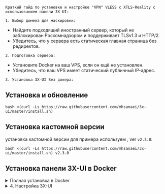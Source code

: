 
`Краткий гайд по установке и настройке "VPN" VLESS с XTLS-Reality с использованием панели 3X-UI:`

`1. Выбор домена для маскировки:`
   - Найдите подходящий иностранный сервер, который не заблокирован Роскомнадзором и поддерживает TLSv1.3 и HTTP/2.
   - Убедитесь, что у сервера есть статическая главная страница без редиректов.

`2. Подготовка сервера:`
   - Установите Docker на ваш VPS, если он ещё не установлен.
   - Убедитесь, что ваш VPS имеет статический публичный IP-адрес.

`3. Установка 3X-UI Без докера:`
## Установка и обновление

```
bash <(curl -Ls https://raw.githubusercontent.com/mhsanaei/3x-ui/master/install.sh)
```
## Установка кастомной версии

установка кастомной версии для примера используем
, ver `v2.3.0`:

```
bash <(curl -Ls https://raw.githubusercontent.com/mhsanaei/3x-ui/master/install.sh) v2.3.0
```
## Установка панели 3X-UI в Docker

<details>
  <summary>Полная установка в Docker</summary>

`1. Устанавливаем Docker:`

   ```sh
   bash <(curl -sSL https://get.docker.com)
   ```

`2. Клонируем Repository:`

   ```sh
   git clone https://github.com/MHSanaei/3x-ui.git
   cd 3x-ui
   ```

`3. Запускаем docker-compose`

   ```sh
   docker compose up -d
   ```

   Или

   ```sh
   docker run -itd \
      -e XRAY_VMESS_AEAD_FORCED=false \
      -v $PWD/db/:/etc/x-ui/ \
      -v $PWD/cert/:/root/cert/ \
      --network=host \
      --restart=unless-stopped \
      --name 3x-ui \
      ghcr.io/mhsanaei/3x-ui:latest
   ```

Обновление до последней версии

   ```sh
    cd 3x-ui
    docker compose down
    docker compose pull 3x-ui
    docker compose up -d
   ```

Удаление 3x-ui из docker 

   ```sh
    docker stop 3x-ui
    docker rm 3x-ui
    cd --
    rm -r 3x-ui
   ```

</details>
<details>
<summary>4. Настройка 3X-UI</summary>
   осталось - настроить ее:

Для 3X-UI идем браузером по адресу http://yourserverip:2053/panel/, где yourserverip - IP-адрес вашего сервера или доменное имя, если оно у вас есть и настроено (обратите внимание, протокол http://, а не https://).

Логинимся под стандартными реквизитами admin/admin и видим панель управления:

![image](https://s79klg.storage.yandex.net/rdisk/0c8f798c27547b7fa32ac3eaa084b9e5a64262937c82895c1daaa7c89e6c4259/662d0ba1/GVkrPdnEhCiKAChhJEdOdlGYuxg4ITr2RYPsQ7G1DT6XxVSmRh4ieqMeOrCBcO9414z73PQMev8tRk9dJqKXrw==?uid=0&filename=vl1.png&disposition=inline&hash=&limit=0&content_type=image%2Fpng&owner_uid=0&fsize=64646&hid=97dbfce215a22abaa33e029e89d4957e&media_type=image&tknv=v2&etag=95a0357acce7feac1f599c8bc3d9f076&ts=61714d6b16a40&s=63279f9415e16dee14f9ac6b29df73c1468d0e56b6ad86fe73c962309219013f&pb=U2FsdGVkX1-_lGYvcthB7LazejLN_mY7-X54fKvufo3oywMLO1uLPVo0R75q_2o84Wev_K5RKdThZSV-ScI2Ll5DknrFVVlPhCyPkfNJEX4)

`4.1 Обязательно Переходим в Настройки панели и там:`

- Изменить порт на котором работает панель со стандартного 2053 на какой-нибудь другой (лучше всего где-нибудь в верхнем конце диапазона, до 65535) ;

`Дополнительно Не обязательно:`
- Изменить корневой путь URL-адреса панели с / на что-то  /secretpanel/

![image](https://s584vla.storage.yandex.net/rdisk/8612da373081f61d9d8e8484e6fd375eae9ddcd7e01ad598915dfd3f943d71e0/662d0afc/GVkrPdnEhCiKAChhJEdOdtgoI8k7kIDBSwMw81gReCyw7y_xps6W6wcRjcUy4NPKE2DB0eqngkUyn6yod2Jc8Q==?uid=0&filename=vl2.png&disposition=inline&hash=&limit=0&content_type=image%2Fpng&owner_uid=0&fsize=52624&hid=2ac854353aa79edf352dedc17b29e060&media_type=image&tknv=v2&etag=fee7ce417878aaefb770b3b2a25420cd&ts=61714ccdbb700&s=c685332ab867b510aa66ec605e56dbb151e2e674a4d683f1970477cd60982685&pb=U2FsdGVkX1_LAxt06u9-2M_J2G3Bu3Q9UisBfsxpE0bBkwRJSxIfhUiDh2KBaqf06RsNST7J5JFHwwm1Hq4j-o2tVj23lS1-kymyGxOayvc)

на вкладке "Настройки безопасности" изменить стандартный админский пароль на свой:
![image](https://s639sas.storage.yandex.net/rdisk/7b9a06bb9d17b61c715eddd19a4e0d1559572af210bd247c49ced84d72ce081d/662d0ad0/GVkrPdnEhCiKAChhJEdOdjnqkCcG7domqygAmTM5vl3eKKbN2BInQa2UBRXGys9JVzkKl4Pe5zu-p0IwXl3Emg==?uid=0&filename=vl3.png&disposition=inline&hash=&limit=0&content_type=image%2Fpng&owner_uid=0&fsize=38114&hid=de3137cb6450f9e9f90a9f72fef80d3e&media_type=image&tknv=v2&etag=0ba71e8157490c06b265e5f601b69a78&ts=61714ca3c5400&s=894545516a688de63c96b579f79727671055fe88fd2e7d70482ab0deb7581587&pb=U2FsdGVkX18QuM3APIBUZRZz3tWfV0oWjjdTZ1svye8JM1ILOVy7ZN1VF2lhL-HpcpQc930XQ1iaeNFFOkGQQfV1oIIIlk-_F7DuxhKA2os)

`5. Настройка маскировки(Vless):`
  ![image](https://s93klg.storage.yandex.net/rdisk/ae8ad2cf8cb2e98f9f2c223feed7466a2cfb0c1ce1b5695485ed965df456efbd/662d0a9b/GVkrPdnEhCiKAChhJEdOdrmGiHGBD8IruLhSRHGqmTgxheTIxrvGwc68UzPUV7ycayrXVjpfMYQ5v07ihxTnLg==?uid=0&filename=vl4%20%282%29.png&disposition=inline&hash=&limit=0&content_type=image%2Fpng&owner_uid=0&fsize=89166&hid=e537e6d44ca985b570fbe843043930c9&media_type=image&tknv=v2&etag=fd85e3ca87ef311a73cd898d6dc3a6d3&ts=61714c7139cc0&s=a7af59e1472ed9d54c5015147cb6fa9a3028fa5ddd44c2d885a9d3616160c676&pb=U2FsdGVkX1-9n6gLQ2XAC7IqiqE4TGEZcD9Xg24QauMroNI_Po7sQBnvvEm1q3ggocbL35Q_y_NQc4XDgkzf8v7TUeEUtwDJm7KEGKQ-P48)

 `Примечание` - любое название;
`Протокол` - "vless",
`Listening IP`  - оставляем пустым;
"Порт" -  ставим 443;

Добавление Пользователя:
![image](https://s113klg.storage.yandex.net/rdisk/1809ee80fcac56795f038d2972ddb01b3d68354706e013fa5d084eae981e8191/662d0a51/GVkrPdnEhCiKAChhJEdOdhRxTL8yKBy3baAXH3E1S9Bm0BGbXPjGN0IE9LhqYCG1EVuUhWbkj62JXEgcUpbxGQ==?uid=0&filename=vl5.png&disposition=inline&hash=&limit=0&content_type=image%2Fpng&owner_uid=0&fsize=248545&hid=95e83c7fcd2057259b08a00909d4a644&media_type=image&tknv=v2&etag=3b7c712644fb71b4eaceed65125bea6d&ts=61714c2aa7640&s=48fe8232e6d4e626daa266416ee730be4d720f5ee9bf38b8fdc059a834ce53e6&pb=U2FsdGVkX1-GVh5Ll8_Gbt_y7y8oV7xwgxfUM19VSu_6w3OAeKpym6ETwaA9AL-2dfYQBwGAzz9-R7uI0Lw5tqhrbOZfPcCdngje5-fjVik)
![image](https://s113klg.storage.yandex.net/rdisk/1809ee80fcac56795f038d2972ddb01b3d68354706e013fa5d084eae981e8191/662d0a51/GVkrPdnEhCiKAChhJEdOdhRxTL8yKBy3baAXH3E1S9Bm0BGbXPjGN0IE9LhqYCG1EVuUhWbkj62JXEgcUpbxGQ==?uid=0&filename=vl5.png&disposition=inline&hash=&limit=0&content_type=image%2Fpng&owner_uid=0&fsize=248545&hid=95e83c7fcd2057259b08a00909d4a644&media_type=image&tknv=v2&etag=3b7c712644fb71b4eaceed65125bea6d&ts=61714c2aa7640&s=48fe8232e6d4e626daa266416ee730be4d720f5ee9bf38b8fdc059a834ce53e6&pb=U2FsdGVkX1-GVh5Ll8_Gbt_y7y8oV7xwgxfUM19VSu_6w3OAeKpym6ETwaA9AL-2dfYQBwGAzz9-R7uI0Lw5tqhrbOZfPcCdngje5-fjVik)

`6. Подключение:`

Нажав на значок QR-кода, панель покажет QR-код, который можно отсканировать камерой в мобильных клиентах (v2rayNG или Nekobox на Android, Wings X/FoXray или Shadowrocket на iOS).
   ![image](https://s1027sas.storage.yandex.net/rdisk/61709901cc022546024d05d834153f03b79dcdaf86c7f5cced60e6a071339716/662d0d8a/GVkrPdnEhCiKAChhJEdOdkXPUNw7EbJ6SHOcAtHQ7SCmXyjlzp4nkwDYMw4t1LjzUPYI33uh3DwLxqxX_TN1XQ==?uid=0&filename=vl7.png&disposition=inline&hash=&limit=0&content_type=image%2Fpng&owner_uid=0&fsize=76884&hid=6d1e5583ff9799bd8b0b119675b0b127&media_type=image&tknv=v2&etag=17fa42b6a00651a03c3f225f3406a92f&ts=61714f3d6f680&s=1ab503ba73843ef8342cff9cb9fe6ea36169c3bc5573048e97f3dca5cfc29f3e&pb=U2FsdGVkX19D7O-fqpFU7GEMaqNzbExvp8YhPPKQo1b40Bi6qhBDffVjz9Ie5J7vy6KIseCNFF1o5j1b5g_vVKq1ab06_grQ2Yz_VnrLcHE)


`7. Мониторинг:`

   ![image](https://s96vla.storage.yandex.net/rdisk/e9e47e9e912908803da8b0bb10d789dd5cd370a8c3479591335f5ba7f45e9d29/662d09f5/GVkrPdnEhCiKAChhJEdOdlD9mlPDiNndmyPCbITeyjXbF7GXspKXyADEYPIwzkNDksOV3Rek_lUSHKEBdfTHZg==?uid=0&filename=vl8.png&disposition=inline&hash=&limit=0&content_type=image%2Fpng&owner_uid=0&fsize=59061&hid=79430a6623eec164a0635753095128be&media_type=image&tknv=v2&etag=a9e1557cbaeaa73ca3cbe8415879f2b9&ts=61714bd2ea740&s=cba236efda84016d59a3f2b60137aa928bc5c223407e31089834a3b7c75fb804&pb=U2FsdGVkX19NGZZb3xsF7LhCZQkrraReh-HHenng4cuIQLz8XfhH45uT-Hd1_wA7hG9Px0ZuzNRO_-SuY-vJMgMHpZnF7OK5qp4jvaUrm7c)
</details>
